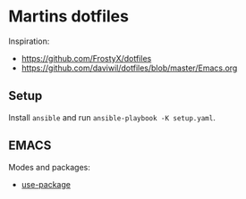# Martins dotfiles

Inspiration:

- https://github.com/FrostyX/dotfiles
- https://github.com/daviwil/dotfiles/blob/master/Emacs.org

## Setup

Install `ansible` and run `ansible-playbook -K setup.yaml`.

## EMACS

Modes and packages:

- [use-package](https://jwiegley.github.io/use-package/)
